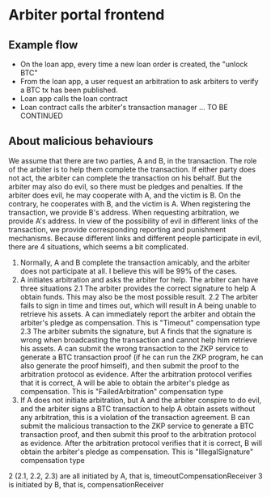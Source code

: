 # Arbiter portal frontend

## Example flow

- On the loan app, every time a new loan order is created, the "unlock BTC"
- From the loan app, a user request an arbitration to ask arbiters to verify a BTC tx has been published.
- Loan app calls the loan contract
- Loan contract calls the arbiter's transaction manager ... TO BE CONTINUED

## About malicious behaviours

We assume that there are two parties, A and B, in the transaction. The role of the arbiter is to help them complete the transaction. If either party does not act, the arbiter can complete the transaction on his behalf.
But the arbiter may also do evil, so there must be pledges and penalties.
If the arbiter does evil, he may cooperate with A, and the victim is B. On the contrary, he cooperates with B, and the victim is A.
When registering the transaction, we provide B's address. When requesting arbitration, we provide A's address.
In view of the possibility of evil in different links of the transaction, we provide corresponding reporting and punishment mechanisms. Because different links and different people participate in evil, there are 4 situations, which seems a bit complicated.

1. Normally, A and B complete the transaction amicably, and the arbiter does not participate at all. I believe this will be 99% of the cases.
2. A initiates arbitration and asks the arbiter for help. The arbiter can have three situations
2.1 The arbiter provides the correct signature to help A obtain funds. This may also be the most possible result.
2.2 The arbiter fails to sign in time and times out, which will result in A being unable to retrieve his assets. A can immediately report the arbiter and obtain the arbiter's pledge as compensation.
  This is "Timeout" compensation type
2.3 The arbiter submits the signature, but A finds that the signature is wrong when broadcasting the transaction and cannot help him retrieve his assets. A can submit the wrong transaction to the ZKP service to generate a BTC transaction proof (if he can run the ZKP program, he can also generate the proof himself), and then submit the proof to the arbitration protocol as evidence. After the arbitration protocol verifies that it is correct, A will be able to obtain the arbiter's pledge as compensation.
  This is "FailedArbitration" compensation type
3. If A does not initiate arbitration, but A and the arbiter conspire to do evil, and the arbiter signs a BTC transaction to help A obtain assets without any arbitration, this is a violation of the transaction agreement. B can submit the malicious transaction to the ZKP service to generate a BTC transaction proof, and then submit this proof to the arbitration protocol as evidence. After the arbitration protocol verifies that it is correct, B will obtain the arbiter's pledge as compensation.
   This is "IllegalSignature" compensation type

2 (2.1, 2.2, 2.3) are all initiated by A, that is, timeoutCompensationReceiver
3 is initiated by B, that is, compensationReceiver